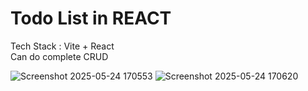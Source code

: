 # Todo List in REACT  
Tech Stack : Vite + React   
Can do complete CRUD


![Screenshot 2025-05-24 170553](https://github.com/user-attachments/assets/661a0c5f-6cd1-442e-bfed-6cb33d2327f7)
![Screenshot 2025-05-24 170620](https://github.com/user-attachments/assets/7d165dc4-b05d-43f8-b513-d91138e4b573)
